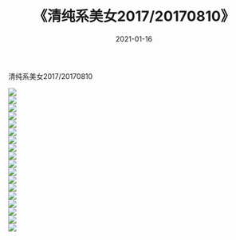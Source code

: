 ﻿---
layout: post
title:  《清纯系美女2017/20170810》
date:   2021-01-16
img: http://pic.660000.xyz/1:/清纯系美女/2017/20170810/000.jpg
categories: [美女, 清纯, 唯美]
---

清纯系美女2017/20170810

 ![](http://pic.660000.xyz/1:/清纯系美女/2017/20170810/001.jpg) <br>![](http://pic.660000.xyz/1:/清纯系美女/2017/20170810/002.jpg) <br>![](http://pic.660000.xyz/1:/清纯系美女/2017/20170810/003.jpg) <br>![](http://pic.660000.xyz/1:/清纯系美女/2017/20170810/004.jpg) <br>![](http://pic.660000.xyz/1:/清纯系美女/2017/20170810/005.jpg) <br>![](http://pic.660000.xyz/1:/清纯系美女/2017/20170810/006.jpg) <br>![](http://pic.660000.xyz/1:/清纯系美女/2017/20170810/007.jpg) <br>![](http://pic.660000.xyz/1:/清纯系美女/2017/20170810/008.jpg) <br>![](http://pic.660000.xyz/1:/清纯系美女/2017/20170810/009.jpg) <br>![](http://pic.660000.xyz/1:/清纯系美女/2017/20170810/010.jpg) <br>![](http://pic.660000.xyz/1:/清纯系美女/2017/20170810/011.jpg) <br>![](http://pic.660000.xyz/1:/清纯系美女/2017/20170810/012.jpg) <br>![](http://pic.660000.xyz/1:/清纯系美女/2017/20170810/013.jpg) <br>![](http://pic.660000.xyz/1:/清纯系美女/2017/20170810/014.jpg) <br>![](http://pic.660000.xyz/1:/清纯系美女/2017/20170810/015.jpg) <br>![](http://pic.660000.xyz/1:/清纯系美女/2017/20170810/016.jpg) <br>![](http://pic.660000.xyz/1:/清纯系美女/2017/20170810/017.jpg) <br>![](http://pic.660000.xyz/1:/清纯系美女/2017/20170810/018.jpg) <br>